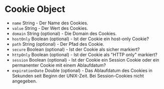 # Cookie Object

* `name` String - Der Name des Cookies.
* `value` String - Der Wert des Cookies.
* `domain` String (optional) - Die Domain des Cookies.
* `hostOnly` Boolean (optional) - Ist der Cookie ein host-only Cookie?
* `path` String (optional) - Der Pfad des Cookie.
* `secure` Boolean (optional) - Ist der Cookie als sicher markiert? 
* `httpOnly` Boolean (optional) - Ist der Cookie als "HTTP only" markiert?
* `session` Boolean (optional) - Ist der Cookie ein Session Cookie oder ein permanenter Cookie mit einem Ablaufdatum?
* `expirationDate` Double (optional) - Das Ablaufdatum des Cookies in Sekunden seit Beginn der UNIX-Zeit. Bei Session-Cookies nicht angegeben.